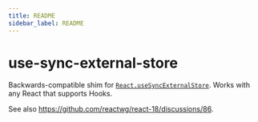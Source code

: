 ```yaml
---
title: README
sidebar_label: README
---
```

# use-sync-external-store

Backwards-compatible shim for [`React.useSyncExternalStore`](https://reactjs.org/docs/hooks-reference.html#usesyncexternalstore). Works with any React that supports Hooks.

See also https://github.com/reactwg/react-18/discussions/86.

